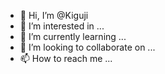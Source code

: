 - 👋 Hi, I’m @Kiguji
- 👀 I’m interested in ...
- 🌱 I’m currently learning ...
- 💞️ I’m looking to collaborate on ...
- 📫 How to reach me ...

<!---
Kiguji/Kiguji is a ✨ special ✨ repository because its `README.md` (this file) appears on your GitHub profile.
You can click the Preview link to take a look at your changes.
--->
